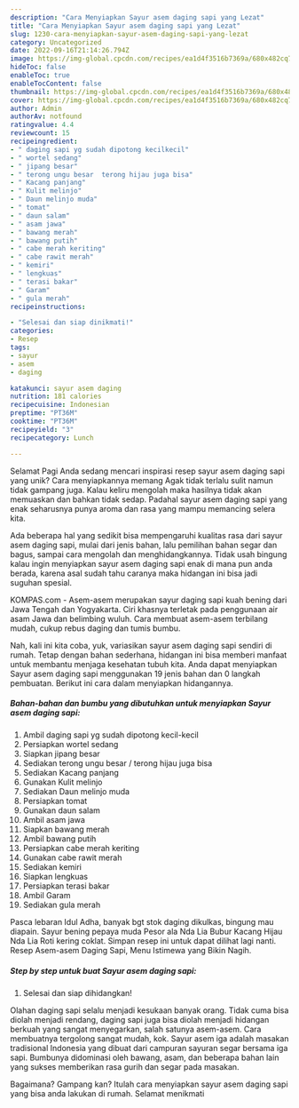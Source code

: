 ```yaml
---
description: "Cara Menyiapkan Sayur asem daging sapi yang Lezat"
title: "Cara Menyiapkan Sayur asem daging sapi yang Lezat"
slug: 1230-cara-menyiapkan-sayur-asem-daging-sapi-yang-lezat
category: Uncategorized
date: 2022-09-16T21:14:26.794Z
image: https://img-global.cpcdn.com/recipes/ea1d4f3516b7369a/680x482cq70/sayur-asem-daging-sapi-foto-resep-utama.jpg
hideToc: false
enableToc: true
enableTocContent: false
thumbnail: https://img-global.cpcdn.com/recipes/ea1d4f3516b7369a/680x482cq70/sayur-asem-daging-sapi-foto-resep-utama.jpg
cover: https://img-global.cpcdn.com/recipes/ea1d4f3516b7369a/680x482cq70/sayur-asem-daging-sapi-foto-resep-utama.jpg
author: Admin
authorAv: notfound
ratingvalue: 4.4
reviewcount: 15
recipeingredient:
- " daging sapi yg sudah dipotong kecilkecil"
- " wortel sedang"
- " jipang besar"
- " terong ungu besar  terong hijau juga bisa"
- " Kacang panjang"
- " Kulit melinjo"
- " Daun melinjo muda"
- " tomat"
- " daun salam"
- " asam jawa"
- " bawang merah"
- " bawang putih"
- " cabe merah keriting"
- " cabe rawit merah"
- " kemiri"
- " lengkuas"
- " terasi bakar"
- " Garam"
- " gula merah"
recipeinstructions:

- "Selesai dan siap dinikmati!"
categories:
- Resep
tags:
- sayur
- asem
- daging

katakunci: sayur asem daging 
nutrition: 181 calories
recipecuisine: Indonesian
preptime: "PT36M"
cooktime: "PT36M"
recipeyield: "3"
recipecategory: Lunch

---
```



Selamat Pagi Anda sedang mencari inspirasi resep sayur asem daging sapi yang unik? Cara menyiapkannya memang Agak tidak terlalu sulit namun tidak gampang juga. Kalau keliru mengolah maka hasilnya tidak akan memuaskan dan bahkan tidak sedap. Padahal sayur asem daging sapi yang enak seharusnya punya aroma dan rasa yang mampu memancing selera kita.


Ada beberapa hal yang sedikit bisa mempengaruhi kualitas rasa dari sayur asem daging sapi, mulai dari jenis bahan, lalu pemilihan bahan segar dan bagus, sampai cara mengolah dan menghidangkannya. Tidak usah bingung kalau ingin menyiapkan sayur asem daging sapi enak di mana pun anda berada, karena asal sudah tahu caranya maka hidangan ini bisa jadi suguhan spesial.

KOMPAS.com - Asem-asem merupakan sayur daging sapi kuah bening dari Jawa Tengah dan Yogyakarta. Ciri khasnya terletak pada penggunaan air asam Jawa dan belimbing wuluh. Cara membuat asem-asem terbilang mudah, cukup rebus daging dan tumis bumbu.


Nah, kali ini kita coba, yuk, variasikan sayur asem daging sapi sendiri di rumah. Tetap dengan bahan sederhana, hidangan ini bisa memberi manfaat untuk membantu menjaga kesehatan tubuh kita. Anda dapat menyiapkan Sayur asem daging sapi menggunakan 19 jenis bahan dan 0 langkah pembuatan. Berikut ini cara dalam menyiapkan hidangannya.

<!--inarticleads1-->

##### Bahan-bahan dan bumbu yang dibutuhkan untuk menyiapkan Sayur asem daging sapi:

1. Ambil  daging sapi yg sudah dipotong kecil-kecil
1. Persiapkan  wortel sedang
1. Siapkan  jipang besar
1. Sediakan  terong ungu besar / terong hijau juga bisa
1. Sediakan  Kacang panjang
1. Gunakan  Kulit melinjo
1. Sediakan  Daun melinjo muda
1. Persiapkan  tomat
1. Gunakan  daun salam
1. Ambil  asam jawa
1. Siapkan  bawang merah
1. Ambil  bawang putih
1. Persiapkan  cabe merah keriting
1. Gunakan  cabe rawit merah
1. Sediakan  kemiri
1. Siapkan  lengkuas
1. Persiapkan  terasi bakar
1. Ambil  Garam
1. Sediakan  gula merah


Pasca lebaran Idul Adha, banyak bgt stok daging dikulkas, bingung mau diapain. Sayur bening pepaya muda Pesor ala Nda Lia Bubur Kacang Hijau Nda Lia Roti kering coklat. Simpan resep ini untuk dapat dilihat lagi nanti. Resep Asem-asem Daging Sapi, Menu Istimewa yang Bikin Nagih. 

<!--inarticleads2-->

##### Step by step untuk buat Sayur asem daging sapi:


1. Selesai dan siap dihidangkan!

Olahan daging sapi selalu menjadi kesukaan banyak orang. Tidak cuma bisa diolah menjadi rendang, daging sapi juga bisa diolah menjadi hidangan berkuah yang sangat menyegarkan, salah satunya asem-asem. Cara membuatnya tergolong sangat mudah, kok. Sayur asem iga adalah masakan tradisional Indonesia yang dibuat dari campuran sayuran segar bersama iga sapi. Bumbunya didominasi oleh bawang, asam, dan beberapa bahan lain yang sukses memberikan rasa gurih dan segar pada masakan. 

Bagaimana? Gampang kan? Itulah cara menyiapkan sayur asem daging sapi yang bisa anda lakukan di rumah. Selamat menikmati

